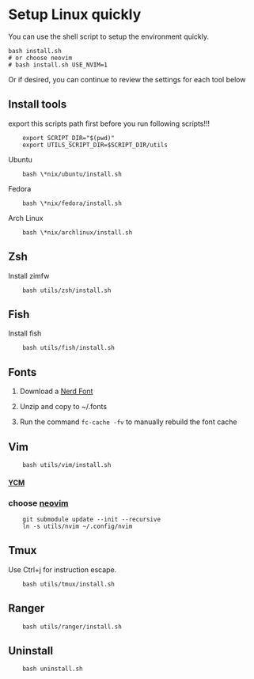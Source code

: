 # Setup Linux quickly 

You can use the shell script to setup the environment quickly.

```shell
bash install.sh
# or choose neovim
# bash install.sh USE_NVIM=1
```
Or if desired, you can continue to review the settings for each tool below

## Install tools 
export this scripts path first before you run following scripts!!!
```shell
    export SCRIPT_DIR="$(pwd)"
    export UTILS_SCRIPT_DIR=$SCRIPT_DIR/utils
```

Ubuntu
```shell
    bash \*nix/ubuntu/install.sh
```
Fedora
```shell
    bash \*nix/fedora/install.sh
```
Arch Linux
```shell
    bash \*nix/archlinux/install.sh
```

## Zsh
Install zimfw

```shell
    bash utils/zsh/install.sh
```

## Fish
Install fish
```shell
    bash utils/fish/install.sh
```

## Fonts

1. Download a [Nerd Font](http://nerdfonts.com)

2. Unzip and copy to ~/.fonts

3. Run the command `fc-cache -fv` to manually rebuild the font cache

## Vim

```shell
    bash utils/vim/install.sh
```

#### [YCM](https://github.com/ycm-core/YouCompleteMe)

### choose [neovim](https://github.com/Emin-stack/nvim)
```shell
    git submodule update --init --recursive
    ln -s utils/nvim ~/.config/nvim
```

## Tmux
Use Ctrl+j for instruction escape.
```shell
    bash utils/tmux/install.sh
```

## Ranger
```shell
    bash utils/ranger/install.sh
```

## Uninstall
```shell
    bash uninstall.sh
```
